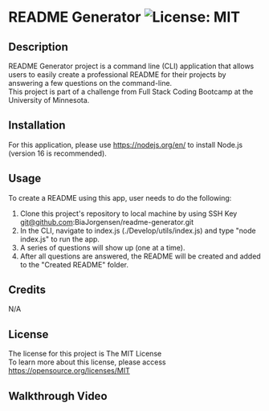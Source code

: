 # README Generator ![License: MIT](https://img.shields.io/badge/License-MIT-yellow.svg)

## Description
README Generator project is a command line (CLI) application that allows users to easily create a professional README for their projects by answering a few questions on the command-line.\
This project is part of a challenge from Full Stack Coding Bootcamp at the University of Minnesota.


## Installation

For this application, please use https://nodejs.org/en/ to install Node.js (version 16 is recommended).

## Usage
To create a README using this app, user needs to do the following:
1. Clone this project's repository to local machine by using SSH Key git@github.com:BiaJorgensen/readme-generator.git
1. In the CLI, navigate to index.js (./Develop/utils/index.js) and type "node index.js" to run the app.
1. A series of questions will show up (one at a time).
1. After all questions are answered, the README will be created and added to the "Created README" folder.

## Credits

N/A

## License

The license for this project is The MIT License<br>
To learn more about this license, please access https://opensource.org/licenses/MIT

## Walkthrough Video
